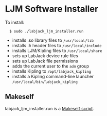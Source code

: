 # LJM Software Installer

To install:

```
  $ sudo ./labjack_ljm_installer.run
```

 - installs .so library files to `/usr/local/lib`
 - installs .h header files to `/usr/local/include`
 - installs LJM/Kipling files to `/usr/local/share`
 - sets up LabJack device rule files
 - sets up LabJack file permissions
 - adds the current user to the `adm` group
 - installs Kipling to `/opt/labjack_kipling`
 - installs a Kipling command-line launcher `/usr/local/bin/labjack_kipling`


## Makeself

labjack_ljm_installer.run is a [Makeself script](http://megastep.org/makeself/).

